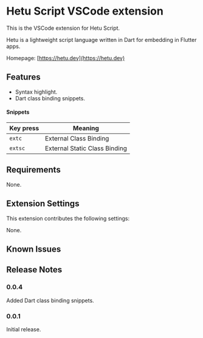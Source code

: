 # Hetu Script VSCode extension

This is the VSCode extension for Hetu Script.

Hetu is a lightweight script language written in Dart for embedding in Flutter apps.

Homepage:
[https://hetu.dev](https://hetu.dev)

## Features

- Syntax highlight.
- Dart class binding snippets.

#### Snippets

| Key press | Meaning                       |
| --------- | ----------------------------- |
| `extc`    | External Class Binding        |
| `extsc`   | External Static Class Binding |

## Requirements

None.

## Extension Settings

This extension contributes the following settings:

None.

<!-- * `myExtension.enable`: enable/disable this extension
* `myExtension.thing`: set to `blah` to do something -->

## Known Issues

## Release Notes

### 0.0.4

Added Dart class binding snippets.

### 0.0.1

Initial release.
